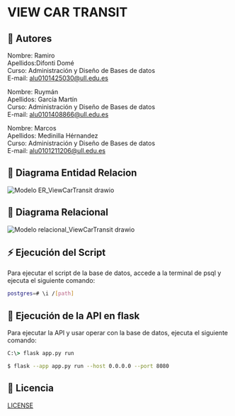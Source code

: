# VIEW CAR TRANSIT

## 👥 Autores

Nombre: Ramiro\
Apellidos:Difonti Domé\
Curso: Administración y Diseño de Bases de datos\
E-mail: alu0101425030@ull.edu.es

Nombre: Ruymán\
Apellidos: García Martín\
Curso: Administración y Diseño de Bases de datos\
E-mail: alu0101408866@ull.edu.es

Nombre: Marcos\
Apellidos: Medinilla Hérnandez\
Curso: Administración y Diseño de Bases de datos\
E-mail: alu0101211206@ull.edu.es

## 🔨 Diagrama Entidad Relacion

![Modelo ER_ViewCarTransit drawio](https://github.com/user-attachments/assets/483e8a93-5a9b-4eb7-b3fb-4f6405d00a6a)


## 🔧 Diagrama Relacional

![Modelo relacional_ViewCarTransit drawio](https://github.com/user-attachments/assets/5805ae1f-d4f9-48d2-8701-c7546002b846)


## ⚡️ Ejecución del Script

Para ejecutar el script de la base de datos, accede a la terminal de psql y ejecuta el siguiente comando:

```bash
postgres=# \i /[path]
```

##  🔨 Ejecución de la API en flask

Para ejecutar la API y usar operar con la base de datos, ejecuta el siguiente comando:

```cmd
C:\> flask app.py run
```

```bash
$ flask --app app.py run --host 0.0.0.0 --port 8080
```

## 📝 Licencia

[LICENSE](./LICENSE)